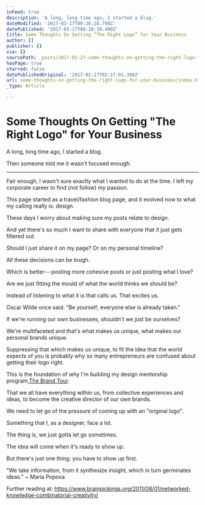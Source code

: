 ```yaml
---
inFeed: true
description: 'A long, long time ago, I started a blog.'
dateModified: '2017-03-17T00:26:28.798Z'
datePublished: '2017-03-17T00:26:30.400Z'
title: Some Thoughts On Getting “The Right Logo” for Your Business
author: []
publisher: {}
via: {}
sourcePath: _posts/2017-02-27-some-thoughts-on-getting-the-right-logo-for-your-business.md
hasPage: true
starred: false
datePublishedOriginal: '2017-02-27T02:27:01.308Z'
url: some-thoughts-on-getting-the-right-logo-for-your-business/index.html
_type: Article

---
```

# Some Thoughts On Getting "The Right Logo" for Your Business

A long, long time ago, I started a blog.

Then someone told me it wasn't focused enough.

---

Fair enough, I wasn't sure exactly what I wanted to do at the time. I left my corporate career to find (not follow) my passion.

This page started as a travel/fashion blog page, and it evolved now to what my calling really is: design.

These days I worry about making sure my posts relate to design.

And yet there's so much I want to share with everyone that it just gets filtered out.

Should I just share it on my page? Or on my personal timeline?

All these decisions can be tough.

Which is better---posting more cohesive posts or just posting what I love?

Are we just fitting the mould of what the world thinks we should be?

Instead of listening to what it is that calls us. That excites us.

Oscar Wilde once said: "Be yourself; everyone else is already taken."

If we're running our own businesses, shouldn't we just be ourselves?

We're multifaceted and that's what makes us unique, what makes our personal brands unique.

Suppressing that which makes us unique, to fit the idea that the world expects of you is probably why so many entrepreneurs are confused about getting their logo right.

This is the foundation of why I'm building my design mentorship program,[The Brand Tour][0].

That we all have everything within us, from collective experiences and ideas, to become the creative director of our own brands.

We need to let go of the pressure of coming up with an "original logo".

Something that I, as a designer, face a lot.

The thing is, we just gotta let go sometimes.

The idea will come when it's ready to show up.

But there's just one thing: you have to show up first.

"We take information, from it synthesize insight, which in turn germinates ideas." ~ Maria Popova

Further reading at: https://www.brainpickings.org/2011/08/01/networked-knowledge-combinatorial-creativity/

[0]: http://www.thebrandtour.com/ "The Brand Tour - DIY Branding Design Program & Online Course"